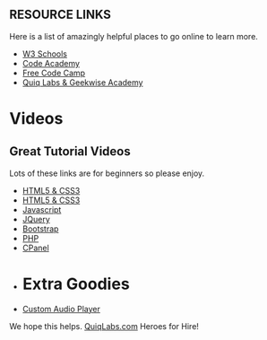 ## RESOURCE LINKS
Here is a list of amazingly helpful places to go online to learn more.

<ul>
    <li><a href="http://w3schools.com" target="_blank">W3 Schools</a></li>
    <li><a href="http://codeacademy.com" target="_blank">Code Academy</a></li>
    <li><a href="http://freecodecamp.com" target="_blank">Free Code Camp</a></li>
    <li><a href="http://quiqlabs.com" target="_blank">Quiq Labs & Geekwise Academy</a></li>
</ul>

# Videos
## Great Tutorial Videos
Lots of these links are for beginners so please enjoy.

<ul>
    <li><a href="https://www.youtube.com/playlist?list=PLEAFE1C118B3ED6AE" target="_blank">HTML5 & CSS3</a></li>
    <li><a href="https://www.youtube.com/playlist?list=PL41lfR-6DnOruqMacTfff1zrEcqtmm7Fv" target="_blank">HTML5 & CSS3</a></li>
    <li><a href="https://www.youtube.com/playlist?list=PL41lfR-6DnOrwYi5d824q9-Y6z3JdSgQa" target="_blank">Javascript</a></li>
    <li><a href="https://www.youtube.com/playlist?list=PL41lfR-6DnOoH7Q9zdHNCQx--XnsIXpdw" target="_blank">JQuery</a></li>
    <li><a href="https://www.youtube.com/playlist?list=PL41lfR-6DnOovY0t3nBg8Zb6aqm_H70mR" target="_blank">Bootstrap</a></li>
    <li><a href="https://www.youtube.com/playlist?list=PL41lfR-6DnOphKZdzukiMDU5B6i_JLY8w" target="_blank">PHP</a></li> 
    <li><a href="https://www.youtube.com/playlist?list=PL41lfR-6DnOqPsuqxjRchhBf2m78DOMbM" target="_blank">CPanel</a></li> 
    <li><h1>Extra Goodies</h1></li>
    <li><a href="https://www.youtube.com/playlist?list=PL41lfR-6DnOqgJViAvstIoKMOx573yXnf" target="_blank">Custom Audio Player</a></li>
</ul>

We hope this helps. <a href="http://quiqlabs.com" target="_blank">QuiqLabs.com</a> Heroes for Hire!
